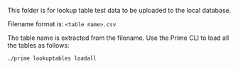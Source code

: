 This folder is for lookup table test data to be uploaded to the local database.

Filename format is:
  `<table name>.csv`

The table name is extracted from the filename.  Use the Prime CLI to load all the tables as follows:

`./prime lookuptables loadall`
